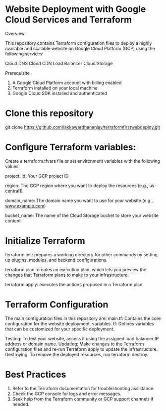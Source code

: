 # Website Deployment with Google Cloud Services and Terraform

Overview

This repository contains Terraform configuration files to deploy a highly available and scalable website on Google Cloud Platform (GCP) using the following services:

Cloud DNS
Cloud CDN
Load Balancer
Cloud Storage

Prerequisite
1. A Google Cloud Platform account with billing enabled
2. Terraform installed on your local machine
3. Google Cloud SDK installed and authenticated


# Clone this repository
git clone https://github.com/lakkawardhananjay/terraformfirstwebdeploy.git

# Configure Terraform variables:

Create a terraform.tfvars file or set environment variables with the following values:

project_id: Your GCP project ID

region: The GCP region where you want to deploy the resources (e.g., us-central1)

domain_name: The domain name you want to use for your website (e.g., www.example.com)

bucket_name: The name of the Cloud Storage bucket to store your website content

# Initialize Terraform

terraform init:
    prepares a working directory for other commands by setting up plugins, modules, and backend configurations.

terraform plan:
    creates an execution plan, which lets you preview the changes that Terraform plans to make to your infrastructure.

terraform apply:
     executes the actions proposed in a Terraform plan

# **Terraform Configuration**
The main configuration files in this repository are:
main.tf: Contains the core configuration for the website deployment.
variables. tf: Defines variables that can be customized for your specific deployment.


Testing: To test your website, access it using the assigned load balancer IP address or domain name.
Updating: Make changes to the Terraform configuration files and re-run Terraform apply to update the infrastructure.
Destroying: To remove the deployed resources, run terraform destroy.

# Best Practices
1. Refer to the Terraform documentation for troubleshooting assistance.
2. Check the GCP console for logs and error messages.
3. Seek help from the Terraform community or GCP support channels if needed.
